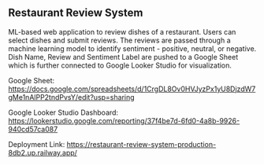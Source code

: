 ## Restaurant Review System

ML-based web application to review dishes of a restaurant. Users can select dishes and submit reviews. The reviews are passed through a machine learning model to identify sentiment - positive, neutral, or negative. Dish Name, Review and Sentiment Label are pushed to a Google Sheet which is further connected to Google Looker Studio for visualization.

Google Sheet: https://docs.google.com/spreadsheets/d/1CrgDL8Ov0HVJyzPx1yU8DjzdW7gMe1nAlPP2tndPvsY/edit?usp=sharing

Google Looker Studio Dashboard: https://lookerstudio.google.com/reporting/37f4be7d-6fd0-4a8b-9926-940cd57ca087

Deployment Link: https://restaurant-review-system-production-8db2.up.railway.app/

